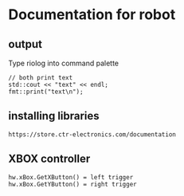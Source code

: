 # Documentation for robot

## output
Type riolog into command palette
```
// both print text
std::cout << "text" << endl;
fmt::print("text\n");
```

## installing libraries
```
https://store.ctr-electronics.com/documentation
```

## XBOX controller
```
hw.xBox.GetXButton() = left trigger
hw.xBox.GetYButton() = right trigger
```
